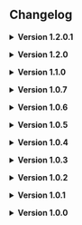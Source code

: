 **Changelog**
--

**<details><summary>Version 1.2.0.1</summary>**

**<details><summary>Fixes</summary>**

* Updated LICENSE
* Changed accessor for ExtendedDungeonFlow.GenerateAutomaticConfigurationOptions from internal to public
* Fixed issue where ExtendedDungeonFlow.GenerationAutomaticConfigurationOptions was defaulting to false
* Changed accessor for EnemyManager.RefreshDynamicEnemyTypeRarityOnAllExtendedLevels from internal to public
* Changed accessor for EnemyManager.InjectCustomEnemyTypesIntoLevelViaDynamicRarity from internal to public
* Changed accessor for ItemManager.RefreshDynamicItemRarityOnAllExtendedLevels from internal to public
* Changed accessor for ItemManager.InjectCustomItemsIntoLevelViaDynamicRarity from internal to public
* Changed ConfigLoader default dungeon binding to list current level matching values as default values
* Added "Killable" ContentTag to Forest Giant
* Added "Chargable" ContentTag to Jetpack
* Added "Weapon" ContentTag to Knife
* Added additional developer debug logging for the scene validation and selection process

</details>

</details>


**<details><summary>Version 1.2.0</summary>**

**<details><summary>Features</summary>**

* Updated mod for Lethal Company version 50

<details><summary>General</summary>

* Added ExtendedMod
* Added ExtendedEnemyType
* Added ExtendedItem
* Added ExtendedStoryLog
* Added ExtendedFootstepSurface (WIP)
* Added ExtendedWeatherEffect (WIP)
* Added LevelMatchingProperties
* Added DungeonMatchingProperties
* Added ContentTags

* Added Global LevelEvents Instance (Thanks mrov)
* Added Global DungeonEvents Instance (Thanks mrov)
* Added IsSetupComplete bool for modders to reference.
* Added onBeforeSetup event for modders to reference
* Added onSetupComplete event for modders to reference
* Revamped DebugLogs and provided a configurable debuglog setting in the config to allow Users to only receive relevant logs by default.
* Moved AssetBundleLoading earlier to help speed up load time
* Revamped debug logs when trying to load a level or simulate the loading of a level
* Revamped Moons Catalogue display to split custom moons into groups similar to the basegame moon listings.
* Revamped Moons Catalogue display to order custom moon groups by average risk level
* Revamped Moons Catalogue display to order custom moons inside groups by risk level
* Revamped Moons Catalogue display to prefer to group custom moons created by the same author
* Revamped Moons Catalogue display to dynamically adjust font size depending on the amount of Moons being displayed
* Probably a lot more!

</details>

<details><summary>ExtendedLevel</summary>

* Added string value to allow Authors to use custom route node display text to their levels
* Added string value to allow Authors to use custom route confirmation node display text to their levels
By default SelectableLevel.riskLevel is now automatically assigned using calculations and comparisons of SelectableLevel values between both Custom and Vanilla levels. This can be manually overridden.
* Added an OverrideQuicksandPrefab value to allow authors to modify the Quicksand used on their level
* Added ShipFlyToMoonClip & ShipFlyFromMoonClip AnimationClip values to allow authors to modify the AnimationClips used when the Ship lands to and from their level (Currently disabled until bug is resolved with Unity Assetrip Fixer)
* Overhauled the way Scene’s are correlated with Levels by implementing a new weight based system built into ExtendedLevel to allow authors to randomly switch between multiple variant scenes for a single level.

</details>

<details><summary>ExtendedDungeonFlow</summary>

* Added an OverrideKeyPrefab value to allow authors to modify the Key prefab used in their Dungeon
* Added a MapTileSize value to allow authors to set a correlated MapTileSize value that is used in new basegame functions implemented in Version 50.
* Added a new SpawnableMapObjects list value to allow authors to inject custom RandomMapObjects in their Dungeon

</details>

<details><summary>ExtendedItem</summary>

* Custom Item support has now been added.
* Added a PluralisedItemName string value to allow developers to change how their item name is parsed when being referenced as a plural (eg. when buying multiple of them from the store)

</details>

<details><summary>ExtendedEnemyType</summary>

* Custom Enemy support has now been added.

</details>

<details><summary>ExtendedStoryLog</summary>

* Custom StoryLog support has now been added.

</details>

<details><summary>ExtendedFootstepSurfaces</summary>

* Custom FootstepSurface support has now been added. (Currently disabled)

</details>

<details><summary>ExtendedWeatherEffect</summary>

* Custom WeatherEffect support has now been added. (Currently disabled)

</details>

<details><summary>ContentTags & MatchingProperties</summary>

* Created integrated ContentTag system that allows developers to put relevant string tags on all types of custom content (with an optional correlating colour). Developers can access groups of content based on a specific content tag as well as match their content with other pieces of content dynamically using the built in LevelMatchingProperties and DungeonMatchingProperties.
* All Vanilla content has been manually assigned Content Tags to allow developers to reference vanilla content via tags the same way they would custom content, You can find those tags here: https://docs.google.com/spreadsheets/d/1WO77KGJplIEC64qmBClOgfEEoFxrhMurCEqe9FKod8I/edit?usp=sharing


</details>

</details>

**<details><summary>Fixes</summary>**

* Fixed switch Terminal command incorrectly working
* Fixed Weather selection desyncing
* Fixed Dungeon selection desyncing
* Fixed Config duplicating entities (Credit to mrov)
* Added safety checks to correctly save and restore previously selected route and prevent previous routes to disabled levels from breaking
* Added safety checks to prevent invalid Foggy weather level values from breaking the game
* Added safety checks to prevent Levels & Dungeons having incorrect SpawnableMapObject setups from breaking the game
* Added safety check to prevent level missing MapPropsContainer tagged object from breaking the game
* Added safety check to prevent level with .SpawnScrapAndEnemies enabled and no spawnable scrap listed from breaking the game
* Fixed LevelEvents & DungeonEvents EntranceTeleport events behaving incorrectly (credit to mrov)
* Added custom code to optimize specific internal code used in DunGen generation (Credit to LadyRaphtalia)
* Made LogDayHistory function safer to allow DunGen generation in editor while using LethalLevelLoader to correctly work
* Fixed issue where specific special items (Shotgun, Shells, Hive, Knife) were not being collected
* Fixed issue where LethalLevelLoader was destroying assets in mods with multiple levels before it could correctly restore all those references first
* Probably a lot more!

</details>

</details>


**<details><summary>Version 1.1.0</summary>**

**<details><summary>Features</summary>**

<details><summary>Terminal >preview Keyword</summary>
* *LethalLevelLoader now has a new feature added to the Terminal which allows users to change what information is previewed adjacent to each Moon listed in the `MoonsCatalogue`. This can be toggled via the `preview` verb keyword followed by one of the following options. (LethalLevelLoader also includes a configuration option to set which information type is used by default.)*

* * `preview weather`
* * `preview difficulty`
* * `preview history`
* * `preview all`
* * `preview none`
* * `preview vanilla`
</details>


<details><summary>Terminal >sort Keyword</summary>
* *LethalLevelLoader now has a new feature added to the Terminal which allows users to decide how Moons are sorted when listed in the `MoonsCatalogue`. This can be toggled via the `sort` verb keyword followed by one of the following options. (LethalLevelLoader also includes a configuration option to set which sorting type is used by default.)*

* * `sort price`
* * `sort difficulty`
* * `sort tag`
* * `sort quota`
* * `sort run`
* * `sort none`
</details>

<details><summary>Terminal >filter Keyword</summary>
* *LethalLevelLoader now has a new feature added to the Terminal which allows users to decide which Moons are listed in the `MoonsCatalogue`. This can be toggled via the `filter` verb keyword followed by one of the following options. (LethalLevelLoader also includes a configuration option to set which filtering type is used by default.)*

* * `filter price`
* * `filter weather`
* * `filter tag`
* * `filter last travelled`
* * `filter none`
</details>

<details><summary>Terminal >simulate Keyword</summary>
* *LethalLevelLoader now has a new feature added to the Terminal which allows users to "Simulate" landing on a Moon. This provides a presentable, lore friendly way to view the possible `DungeonFlow` choices with accurate rarity via the Terminal. To use this feature, use `simulate` and a Moon's name, the same way you would use `route`. LethalLevelLoader now includes a configuration option to switch between viewing the `DungeonFlow`'s rarity via raw value or calculated percentage.*
</details>

<details><summary>LevelHistory</summary>
* *LethalLevelLoader now has an experimental `LevelHistory` feature that stores notable information regarding each day in the current save. This includes information such as the Level, DungeonFlow, Weather and more. This feature allows modders and future updates to LethalLevelLoader to create mechanics and systems dependant on the history of the current play session.*
</details>

<details><summary>ExtendedDungeonFlow: Host Decides DungeonFlow & DungeonSize</summary>
* *LethalLevelLoader now modifies the way Lethal Company selects the random `DungeonFlow` and it's dungeon size so only the Host client selects these values which is then sent to the remaining non host clients. This is to help prevent game-breaking dungeon desync when players have mismatching dungeon configuration settings.*
</details>

<details><summary>ExtendedDungeonFlow: Dynamic Weather Rarity Injection</summary>
* *ExtendedDungeonFlow's now contain a `StringWithRarity` list which allows dungeon developers to dynamically inject their dungeon into the current `SelectableLevel`'s possible `DungeonFlow` options.*
</details>

<details><summary>ExtendedDungeonFlow: GlobalProp Dynamic Scaling</summary>
* *ExtendedDungeonFlow's now contain a `GlobalPropCountOverride` list which allows dungeon developers to dynamically increase or increase a `GlobalProp`'s minimum and maximum values based on the currently used dungeon size.*
</details>

<details><summary>ExtendedLevel: MoonCataloguePages & ExtendedLevelGroups</summary>
* *LethalLevelLoader now completely overhauls how the `MoonsCatalogue` TerminalNode functions internally. `ExtendedLevel`'s are now stored in groups via a class named `ExtendedLevelGroup`, These `ExtendedLevelGroup`'s are then stored in groups via a class named `MoonsCataloguePage`. This overhaul allows other mods and future updates to LethalLevelLoader to control and store `ExtendedLevel`s in many ways that were previously limited.*
</details>

<details><summary>ExtendedLevel: Lock Route</summary>
* *ExtendedLevel's now contain a `isLocked` bool and `lockedNodeText` string that controls whether the Level can currently be routed to via the Terminal. When locked the Terminal will display the `lockedNodeText` string as failed routing response on the Terminal (Or a generic response if the string is left empty)*
</details>

<details><summary>ExtendedLevel: Hide Level</summary>
* *ExtendedLevel's now contain a `isHidden` bool that controls whether the Level is displayed in the >Moons Terminal page*
</details>

<details><summary>ExtendedLevel: New Story Log Support</summary>
* *ExtendedLevel's can now add their own custom Story Log's, Without the need of custom code. ExtendedLevel's now contain a `List<StoryLogData>` that takes in a level-dependent `storyLogID` int, a `terminalWord`string, a `storyLogTitle` string and a `storyLogDescription` string.*
</details>

<details><summary>ExtendedLevel: Provide Level Info Description</summary>
* *By default ExtendedLevel's have their >info display text generated using their `SelectableLevel.LevelDescription` string, ExtendedLevel's now have an optional `infoNodeDescription` string if they wish to write their text manually.*
</details>

<details><summary>ExtendedLevel Events</summary>
* *ExtendedLevel's now contain gameplay specific `ExtendedEvent`'s that will Invoke when these events happen while playing the relevant ExtendedLevel.*

* * `onLevelLoaded`
* * `onDaytimeEnemySpawn(EnemyAI)`
* * `onNighttimeEnemySpawn(EnemyAI)`
* * `onStoryLogCollected(StoryLog)`
* * `onApparatusTaken(LungProp)`
* * `onPlayerEnterDungeon(EntranceTeleport, PlayerControllerB)`
* * `onPlayerExitDungeon(EntranceTeleport, PlayerControllerB)`
* * `onPowerSwitchToggle(bool)`
</details>

<details><summary>ExtendedDungeonFlow Events</summary>
* *ExtendedLevel's now contain gameplay specific `ExtendedEvent`'s that will Invoke when these events happen while playing the relevant ExtendedLevel.*


* * `onBeforeDungeonGenerate(RoundManager)`
* * `onSpawnedSyncedObjects(List<GameObject>)`
* * `onSpawnedMapObjects(List<GameObject>)`
* * `onSpawnedScrapObjects(List<GrabbableObject>)`
* * `onEnemySpawnedFromVent(EnemyVent, EnemyAI)`
* * `onApparatusTaken(LungProp)`
* * `onPlayerEnterDungeon(EntranceTeleport, PlayerControllerB)`
* * `onPlayerExitDungeon(EntranceTeleport, PlayerControllerB)`
* * `onPowerSwitchToggle(bool)`
</details>

<details><summary>Default Configuration Options</summary>
* *LethalLevelLoader now provides five new global configuration options.*


* `Default PreviewInfo Toggle`
* * *Controls which Preview Info setting is used when previewing moons via the Terminal `MoonCatalogue`.*
* `Default SortInfo Toggle`
* * *Controls which Sort Info setting is used when previewing moons via the Terminal `MoonCatalogue`.*
* `Default FilterInfo Toggle`
* * *Controls which Filter Info setting is used when previewing moons via the Terminal `MoonCatalogue`.*
* `Default SimulateInfo Toggle`
* * *Controls whether rarity is displayed as it's raw value or a calculated percentage while using the >simulate Terminal keyword.*
* `All DungeonFlows Require Matching`
* * *Experimental setting that forces `DungeonFlow`'s requested by a `SelectableLevel` to have a valid dynamic match. false by default.*
</details>

<details><summary>ExtendedLevel Automatic Configuration Options</summary>
* *LethalLevelLoader now provides automatically generated configuration options for all `ExtendedLevel`'s. This can be disabled by the author of the `ExtendedLevel` if they wish to provide these options themselves.*

* * `enableContentConfiguration`
* * `routePrice`
* * `daySpeedMultiplier`
* * `enablePlanetTime`
* * `isLevelHidden`
* * `isLevelRegistered`
* * `minimumScrapItemSpawnsCount`
* * `maxiumumScrapItemSpawnsCount`
* * `scrapSpawnsList`
* * `maximumInsideEnemyPowerCount`
* * `maxiumumOutsideDaytimeEnemyPowerCount`
* * `maximumOutsideNighttimeEnemyPowerCount`
* * `insideEnemiesList`
* * `outsideDaytimeEnemiesList`
* * `outsideNighttimeEnemiesList`
</details>

<details><summary>ExtendedDungeonFlow Automatic Configuration Options</summary>
* *LethalLevelLoader now provides automatically generated configuration options for all `ExtendedDungeonFlow`'s. This can be disabled by the author of the `ExtendedDungeonFlow` if they wish to provide these options themselves.*
* 
* * `EnableContentConfiguration`
* * `manualContentSourceNameReferenceList`
* * `manualPlanetNameReferenceList`
* * `dynamicLevelTagsReferenceList`
* * `dynamicRoutePriceReferenceList`
* * `enableDynamicDungeonSizeRestriction`
* * `minimumDungeonSizeMultiplier`
* * `maximumDungeonSizeMultiplier`
* * `restrictDungeonSizeScaler`
</details>

<details><summary>Content Config Helper Functions</summary>
* *LethalLevelLoader now provides a variety of helper functions for parsing configuration strings into usuable data. These are used in the `ExtendedLevel` and `ExtendedDungeonFlow` automatic configuration options to ensure standardization.*

* * `List<StringWithRarity> ConvertToStringWithRarityList(string inputString, Vector2 clampRarity)`
* * `List<Vector2WithRarity> ConvertToVector2WithRarityList(string inputString, Vector2 clampRarity)`
* * `List<SpawnableEnemyWithRarity> ConvertToSpawnableEnemyWithRarityList(string inputString, Vector2 clampRarity)`
* * `List<SpawnableItemWithRarity> ConvertToSpawnableItemWithRarityList(string inputString, Vector2 clampRarity)`
* * `(string, string) SplitStringByIndexSeperator(string inputString)`
* * `(string, string) SplitStringByKeyPairSeperator(string inputString)`
* * `(string, string) SplitStringByVectorSeperator(string inputString)`
</details>

<details><summary>Extensions</summary>
* *LethalLevelLoader now provides a variety of helper extensions to assist in creating content in Lethal Company.*

* * `DungeonFlow` `List<Tile>GetTiles()`
* * `DungeonFlow` `List<RandomMapObject>GetRandomMapObjects()`
* * `DungeonFlow` `List<SpawnSyncedObject>GetSpawnSyncedObjects()`

* * `CompatibleNoun` `AddReferences(TerminalKeyword, TerminalNode)`
* * `TerminalKeyword` `AddCompatibleNoun(TerminalKeyword, TerminalNode)`
* * `TerminalNode` `AddCompatibleNoun(TerminalKeyword, TerminalNoun)`
</details>


<details><summary>Async AssetBundle Loading</summary>
* *LethalLevelLoader now loads `.lethalbundle`s asynchronously to improve load times while starting Lethal Company. The progress of the AssetBundle loading can be viewed on the initial game launch options screen.*
</details>

</details>

**<details><summary>Fixes</summary>**

* *The entire codebase has been refactored to streamline functionality, improve stability and reduce errors.*
* *As a safety fallback, LethalLevelLoader will now select the Facility DungeonFlow if there are no DungeonFlow's for the game to select from.*
* *Fixed a Lethal Company bug where game breaks for all clients if a client doesn't finish generating Dungen in one frame*
* *LethalLevelLoader now correctly restores references to base game ItemGroup's found in Custom DungeonFlow's*
* *LethalLevelLoader now correctly restores references to base game ReverbPresets's found in Custom SelectableLevel's and DungeonFlow's*
* *LethalLevelLoader now correctly restores references to base game AudioMixers's found in Custom SelectableLevel's and DungeonFlow's*
* *LethalLevelLoader now correctly restores references to base game AudioMixerController's found in Custom SelectableLevel's and DungeonFlow's*
* *LethalLevelLoader now correctly restores references to base game AudioMixerSnapshots's found in Custom SelectableLevel's and DungeonFlow's*
* *LethalLevelLoader now injects it's random DungeonFlow selection into Lethal Company's random DungeonFlow selection function to improve natural compatibility with other mods. (Thank you BananaPatcher714)*
* *LethalLevelLoader now injects custom DungeonFlow's into Lethal Company's DungeonFlowTypes array to improve natural compatibility with other mods. (Thank you BananaPatcher714)*
* *LethalLevelLoader now injects custom firstTimeDungeonAudio's into Lethal Company's DungeonAudios array to improve natural compatibility with other mods. (Thank you BananaPatcher714)*
* *LethalLevelLoader's dynamic dungeon rarity matching system was overhauled to ensure the highest matching rarity is used, rather than the first matching rarity.*
* *ExtendedLevel's `routePrice` value is now automatically synced with it's associated TerminalNode to ensure dynamic updates to route price are correctly set and reflected on the Terminal.*
* *After references to base game content are restored by LethalLevelLoader, they are now destroyed to avoid issues with other mods obtaining assets via `Resources.FindObjectsOfType()`*
* *Fixed an issue where Custom ExtendedLevel's failed to integrate into the game due to lacking `"FAUNA"` and `"CONDITIONS"` in their `SelectableLevel.LevelDescription`*
* *Modified how LethalLevelLoader accesses the Terminal in order to improve safety and stability in larger modpacks.*
* *Modified how LethalLevelLoader accesses TerminalNode's to avoid errors when playing Lethal Company in different languages. (Thanks Paradox75831004)*
* *Fixed a Lethal Company bug where AudioSource's unintentionally log harmless AudioSpatializer related warnings in the console.
* *Fixed an issue where LethalLevelLoader's dynamic dungeon size clamping was unintentionally being applied.*
* *Fixed an oversight where LethalLevelLoader was logging via Unity rather than Bepinex.*
* *Fixed an issue where `GetTiles()` could potentially trigger null reference exception errors.*
* *Fixed major oversight where Game-Icons.net was not correctly attributed for LethalLevelLoader's logo*

</details>

</details>



**<details><summary>Version 1.0.7</summary>**

* *Overhauled Custom Level system to use dynamically injected scenes rather than dynamically injected prefabs (Thanks onionymous!)*

</details>

**<details><summary>Version 1.0.6</summary>**

* *Moved all logs from Unity.Debug() to BepInEx.ManualLogSauce.LogInfo()*
* *Modified Custom ExtendedLevel loading to initially disable all MeshColliders then reenable them asynchronously to vastly improve load times*
* *Slightly improved manualPlanetNameReferenceList comparison to improve suggested edgecases*
* *Fixed oversight were Terminal moonsListCatalogue was being displayed inaccurately compared to base game implementation*
* *Fixed issue were the NavMesh was incorrectly attempting to bake the Player Ship*

</details>

**<details><summary>Version 1.0.5</summary>**

* *Fixed issue related to SelectableLevel: March not being correctly loaded with it's intended DungeonFlow on additional visits*
* *Revamped manualPlanetNameReferenceList comparison to increase the likelyhood of user inputs working as intended*

</details>

**<details><summary>Version 1.0.4</summary>**

* *Updated LethalLib dependancy from 0.10.1 to 0.11.0*
* *Fixed issues related to SelectableLevel: March not being correctly loaded with it's intended DungeonFlow*
* *Fixed oversight were Custom DungeonFlow's were not having all SpawnSyncedObject's correctly restored*
* *Modified DungeonFlow_Patch levelTags check to increase odds of correctly matching user input*
* *Removed deprecated debug logs*

</details>

**<details><summary>Version 1.0.3</summary>**

* *Fixed issues caused by the v47 and v48 updates, specific changes will be listed below*
* *Fixed an oversight were ExtendedDungeonFlow dungeonID's were not being assigned correctly*
* *Changed ExtendedDungeonFlow.dungeonRarity variable name to ExtendedDungeonFlow.dungeonDefaultRarity for improved clarity*
* *Moved Prefix Patch Targets From RoundManager to StartOfRound to account for the order of execution changes made in v47*
* *Improved the EntranceTeleport patch to re-organise entranceID settings to avoid user error*
* *Fixed an oversight were PatchDungeonSize() incorrectly checked if the compared values were identical*
* *Moved a majority of public access modifiers to internal to prevent unintential use of internal classes*
* *Fixed an issue were DungeonFlow SpawnSyncObject's were failing to restore their Vanilla reference*
* *Changed ExtendedDungeonFlow.dungeonSizeMin and ExtendedDungeonFlow.dungeonSizeMaz to floats to improve usability*
* *Changed the way the basegame's internal variables are patched to resolve an issue where leaving the game would corrupt saves*
* *Improved debug logs for clarity*

</details>

**<details><summary>Version 1.0.2</summary>**

* *All Registering of Custom Content has been moved from the GameNetworkManager.Awake() Prefix to the GameNetworkManager.Start() Prefix to give developers safe access to Awake() if needed.*
* *AssetBundleLoader.specifiedFileExtension has now been changed to a public const to allow for improved referencing.*
* *ExtendedDungeonFlow's are now automatically registered with the Network when added using AssetBundleLoader.RegisterExtendedDungeonFlow()*
* *sourceName in ExtendedLevel and ExtendedDungeonFlow have been changed to contentSourceName, to improve clarity.*
* *Fixed an oversight where dungeonSizeMin was not being considered.*
* *Removed deprecated variables from ExtendedDungeonPreferences.*
* *Vector2WithRarity now correctly uses a Vector2, Allowing for improved usability in the Unity inspector.*
* *Variables in ExtendedDungeonPreferences have now been protected with properties, to allow for future validation options.*
* *Removed ExtendedDungeonPreferences, This has now been combined into ExtendedDungeonFlow for better usability and more streamlined referencing.*
* *Refactored ExtendedDungeonFlow to improve on visual organisation when viewed in the Unity inspector.*
* *Refactored ExtendedLevel to improve on visual organisation when viewed in the Unity inspector.*
* *Introduced ConfigHelper.ConvertToStringWithRarity() To assist with developers configeration creation.*
* *Cached Terminal.allTerminalKeywords for improved reference safetey.*
* *Adjusted Harmony Patch Priority Orders from 0 to 350.*

</details>

**<details><summary>Version 1.0.1</summary>**

* *Updated README*

</details>

**<details><summary>Version 1.0.0</summary>**

* *Initial Release*

</details>

